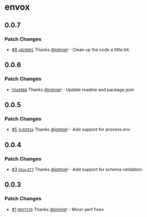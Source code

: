 # envox

## 0.0.7

### Patch Changes

- [#8](https://github.com/johnie/envox/pull/8) [`a929091`](https://github.com/johnie/envox/commit/a929091a41f051641ef7be49d815219f0ebb7f81) Thanks [@johnie](https://github.com/johnie)! - Clean up the code a little bit.

## 0.0.6

### Patch Changes

- [`55e8986`](https://github.com/johnie/envox/commit/55e8986eb38b5fe553b24af5f3a0634caae75131) Thanks [@johnie](https://github.com/johnie)! - Update readme and package.json

## 0.0.5

### Patch Changes

- [#5](https://github.com/johnie/envox/pull/5) [`3c0291e`](https://github.com/johnie/envox/commit/3c0291e94c933a0c518568bd3e810c07645446e2) Thanks [@johnie](https://github.com/johnie)! - Add support for process.env

## 0.0.4

### Patch Changes

- [#3](https://github.com/johnie/envox/pull/3) [`d1acd77`](https://github.com/johnie/envox/commit/d1acd7727d4ccdeb14c9a554c9c28847bda3df31) Thanks [@johnie](https://github.com/johnie)! - Add support for schema validation

## 0.0.3

### Patch Changes

- [#1](https://github.com/johnie/envox/pull/1) [`093f570`](https://github.com/johnie/envox/commit/093f570f93873b01e338e701ee4b897d438c636d) Thanks [@johnie](https://github.com/johnie)! - Minor perf fixes
